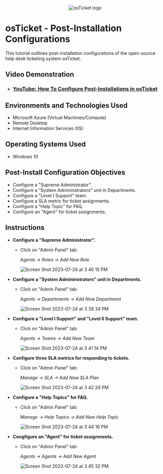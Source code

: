 <p align="center">
<img src="https://i.imgur.com/Clzj7Xs.png" alt="osTicket logo"/>
</p>

<h1>osTicket - Post-Installation Configurations</h1>
This tutorial outlines post-installation configurations of the open-source help desk ticketing system osTicket.<br />


<h2>Video Demonstration</h2>

- ### [YouTube: How To Configure Post-Installations in osTicket](https://www.youtube.com)

<h2>Environments and Technologies Used</h2>

- Microsoft Azure (Virtual Machines/Compute)
- Remote Desktop
- Internet Information Services (IIS)

<h2>Operating Systems Used </h2>

- Windows 10</b>

<h2>Post-Install Configuration Objectives</h2>

- Configure a "Supreme Administrator".
- Configure a "System Admininstrators" unit in Departments.
- Configure a "Level I Support" team. 
- Configure a SLA metric for ticket assignments.
- Configure a "Help Topic" for FAQ.
- Configure an "Agent" for ticket assignments.
  
<h2>Instructions</h2>

- **Configure a "Supreme Administrator".**
  - Click on "Admin Panel" tab:

    *Agents -> Roles -> Add New Role*

    ![Screen Shot 2023-07-24 at 3 40 15 PM](https://github.com/AIweave/osTicket-Post-Installation-Configuration/assets/121763338/56dcfdd3-1eea-4396-92ad-3cd5fcf60e0b)

- **Configure a "System Admininstrators" unit in Departments.**
  - Click on "Admin Panel" tab:
    
    *Agents -> Departments -> Add New Department*

    ![Screen Shot 2023-07-24 at 3 39 34 PM](https://github.com/AIweave/osTicket-Post-Installation-Configuration/assets/121763338/5382a09e-05f3-4909-9875-7cfae8d754e5)

- **Configure a "Level I Support" and "Level II Support" team.**
  - Click on "Admin Panel" tab:
    
    *Agents -> Teams -> Add New Team*

    ![Screen Shot 2023-07-24 at 3 41 14 PM](https://github.com/AIweave/osTicket-Post-Installation-Configuration/assets/121763338/fab83500-4697-457d-ae7e-34a50b3b469e)

- **Configure three SLA metrics for responding to tickets.**
  - Click on "Admin Panel" tab:
  
    *Manage -> SLA -> Add New SLA Plan*

    ![Screen Shot 2023-07-24 at 3 42 24 PM](https://github.com/AIweave/osTicket-Post-Installation-Configuration/assets/121763338/3e477c58-5463-4bbe-9d1e-436b2170d948)


- **Configure a "Help Topics" for FAQ.**
  - Click on "Admin Panel" tab:
    
    *Manage -> Help Topics -> Add New Help Topic*

    ![Screen Shot 2023-07-24 at 3 44 16 PM](https://github.com/AIweave/osTicket-Post-Installation-Configuration/assets/121763338/f6e3dfaf-bc12-4cef-a22b-40b07b37c0ce)


- **Congfigure an "Agent" for ticket assignments.**
  - Click on "Admin Panel" tab:
    
    *Agents -> Agents -> Add New Agent*

    ![Screen Shot 2023-07-24 at 3 45 32 PM](https://github.com/AIweave/osTicket-Post-Installation-Configuration/assets/121763338/d5678a23-84ac-4f28-87da-e8f927141c86)
